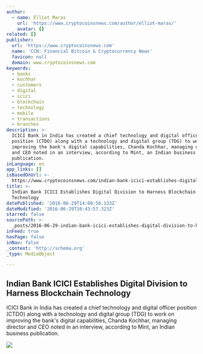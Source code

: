 ```yaml
---
author:
  - name: Elliot Maras
    url: 'https://www.cryptocoinsnews.com/author/elliot-maras/'
    avatar: {}
related: []
publisher:
  url: 'https://www.cryptocoinsnews.com'
  name: 'CCN: Financial Bitcoin & Cryptocurrency News'
  favicon: null
  domain: www.cryptocoinsnews.com
keywords:
  - banks
  - kochhar
  - customers
  - digital
  - icici
  - blockchain
  - technology
  - mobile
  - transactions
  - branches
description: >-
  ICICI Bank in India has created a chief technology and digital officer
  position (CTDO) along with a technology and digital group (TDG) to work on
  improving the bank's digital capabilities, Chanda Kochhar, managing director
  and CEO noted in an interview, according to Mint, an Indian business
  publication.
inLanguage: en
app_links: []
isBasedOnUrl: >-
  https://www.cryptocoinsnews.com/indian-bank-icici-establishes-digital-division-harness-blockchain-technology/
title: >-
  Indian Bank ICICI Establishes Digital Division to Harness Blockchain
  Technology
datePublished: '2016-06-29T14:00:58.133Z'
dateModified: '2016-06-29T10:43:57.323Z'
starred: false
sourcePath: >-
  _posts/2016-06-29-indian-bank-icici-establishes-digital-division-to-harness-bl.md
inFeed: true
hasPage: false
inNav: false
_context: 'http://schema.org'
_type: MediaObject

---
```

<article style=""><h1>Indian Bank ICICI Establishes Digital Division to Harness Blockchain Technology</h1><p>ICICI Bank in India has created a chief technology and digital officer position (CTDO) along with a technology and digital group (TDG) to work on improving the bank's digital capabilities, Chanda Kochhar, managing director and CEO noted in an interview, according to Mint, an Indian business publication.</p><img src="https://www.cryptocoinsnews.com/wp-content/uploads/2015/12/chain_black.jpg" /></article>